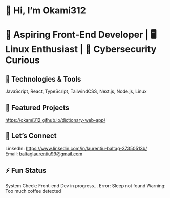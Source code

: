 # 👋 Hi, I’m Okami312  

# 🚀 Aspiring **Front-End Developer** | 🖥️ Linux Enthusiast | 🔐 Cybersecurity Curious

## 🔧 Technologies & Tools
JavaScript, React, TypeScript, TailwindCSS, Next.js, Node.js, Linux  

## 📌 Featured Projects  
https://okami312.github.io/dictionary-web-app/

## 💬 Let’s Connect  
LinkedIn: https://www.linkedin.com/in/laurentiu-baltag-37350513b/  
Email: baltaglaurentiu99@gmail.com  

## ⚡ Fun Status  
System Check: Front-end Dev in progress...
Error: Sleep not found
Warning: Too much coffee detected
